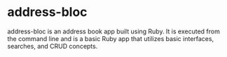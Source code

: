# address-bloc
address-bloc is an address book app built using Ruby.
It is executed from the command line and is a basic Ruby app that utilizes basic interfaces, searches, and CRUD concepts.
